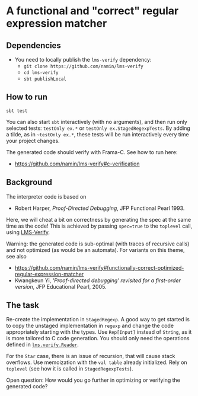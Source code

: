 # A functional and "correct" regular expression matcher

## Dependencies

- You need to locally publish the `lms-verify` dependency:
  - `git clone https://github.com/namin/lms-verify`
  - `cd lms-verify`
  - `sbt publishLocal`

## How to run

`sbt test`

You can also start `sbt` interactively (with no arguments), and then
run only selected tests: `testOnly ex.*` or `testOnly
ex.StagedRegexpTests`. By adding a tilde, as in `~testOnly ex.*`,
these tests will be run interactively every time your project changes.

The generated code should verify with Frama-C. See how to run here:
- https://github.com/namin/lms-verify#c-verification

## Background

The interpreter code is based on
- Robert Harper, _Proof-Directed Debugging_, JFP Functional Pearl 1993.

Here, we will cheat a bit on correctness by generating the spec at the
same time as the code! This is achieved by passing `spec=true` to the
`toplevel` call, using [LMS-Verify](https://github.com/namin/lms-verify).

Warning: the generated code is sub-optimal (with traces of recursive
calls) and not optimized (as would be an automata). For variants on this theme, see also
- https://github.com/namin/lms-verify#functionally-correct-optimized-regular-expression-matcher
- Kwangkeun Yi, _'Proof-directed debugging' revisited for a first-order version_, JFP Educational Pearl, 2005.

## The task

Re-create the implementation in `StagedRegexp`. A good way to
get started is to copy the unstaged implementation in `regexp` and
change the code appropriately starting with the types. Use
`Rep[Input]` instead of `String`, as it is more tailored to C code
generation. You should only need the operations defined in [`lms.verify.Reader`](https://github.com/namin/lms-verify/blob/master/src/main/scala/lms/verify/Reader.scala#L22).

For the `Star` case, there is an issue of recursion, that will cause
stack overflows. Use memoization with the `val table` already
initialized. Rely on `toplevel` (see how it is called in
`StagedRegexpTests`).

Open question: How would you go further in optimizing or verifying the
generated code?
